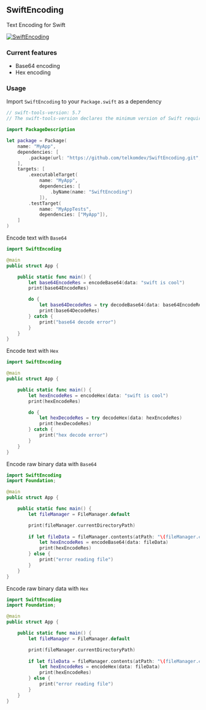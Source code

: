 ## SwiftEncoding

Text Encoding for Swift

[![SwiftEncoding](https://github.com/telkomdev/SwiftEncoding/actions/workflows/ci.yml/badge.svg)](https://github.com/telkomdev/SwiftEncoding/actions/workflows/ci.yml)


### Current features
- Base64 encoding
- Hex encoding

### Usage

Import `SwiftEncoding` to your `Package.swift` as a dependency

```swift
// swift-tools-version: 5.7
// The swift-tools-version declares the minimum version of Swift required to build this package.

import PackageDescription

let package = Package(
    name: "MyApp",
    dependencies: [
        .package(url: "https://github.com/telkomdev/SwiftEncoding.git", from: "1.0.1"),
    ],
    targets: [
        .executableTarget(
            name: "MyApp",
            dependencies: [
                .byName(name: "SwiftEncoding")
            ]),
        .testTarget(
            name: "MyAppTests",
            dependencies: ["MyApp"]),
    ]
)
```

Encode text with `Base64`
```swift
import SwiftEncoding

@main
public struct App {

    public static func main() {
        let base64EncodeRes = encodeBase64(data: "swift is cool")
        print(base64EncodeRes)

        do {
            let base64DecodeRes = try decodeBase64(data: base64EncodeRes)
            print(base64DecodeRes)
        } catch {
            print("base64 decode error")
        }
    }
}
```

Encode text with `Hex`
```swift
import SwiftEncoding

@main
public struct App {

    public static func main() {
        let hexEncodeRes = encodeHex(data: "swift is cool")
        print(hexEncodeRes)

        do {
            let hexDecodeRes = try decodeHex(data: hexEncodeRes)
            print(hexDecodeRes)
        } catch {
            print("hex decode error")
        }
    }
}
```

Encode raw binary data with `Base64`
```swift
import SwiftEncoding
import Foundation;

@main
public struct App {

    public static func main() {
        let fileManager = FileManager.default

        print(fileManager.currentDirectoryPath)
        
        if let fileData = fileManager.contents(atPath: "\(fileManager.currentDirectoryPath)/../burger.png") {
            let hexEncodeRes = encodeBase64(data: fileData)
            print(hexEncodeRes)
        } else {
            print("error reading file")
        }
    }
}
```

Encode raw binary data with `Hex`
```swift
import SwiftEncoding
import Foundation;

@main
public struct App {

    public static func main() {
        let fileManager = FileManager.default

        print(fileManager.currentDirectoryPath)
        
        if let fileData = fileManager.contents(atPath: "\(fileManager.currentDirectoryPath)/../burger.png") {
            let hexEncodeRes = encodeHex(data: fileData)
            print(hexEncodeRes)
        } else {
            print("error reading file")
        }
    }
}
```